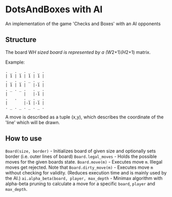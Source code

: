 # DotsAndBoxes with AI

An implementation of the game 'Checks and Boxes' with an AI opponents

## Structure

The board W*H sized board is represented by a (W*2+1)*(H*2+1) matrix.

Example:
```
. _ . _ . _ . _ .
| 1 | 1 | 1 | 1 |
. _ . _ . _ . _ .
| 1 | 1 |   |-1 |
. _ . _ .   . _ .
|       |   |-1 |
.   .   . _ . _ .
|       |-1 |-1 |
. _ . _ . _ . _ .
```

A move is described as a tuple (x,y), which describes the coordinate of the 'line' which will be drawn.

## How to use

`Board(size, border)` - Initializes board of given size and optionally sets border (i.e. outer lines of board)
`Board.legal_moves` - Holds the possible moves for the given boards state.
`Board.move(m)` - Executes move `m`. Illegal moves get rejected. Note that 
`Board.dirty_move(m)` - Executes move `m` without checking for validity. (Reduces execution time and is mainly used by the AI.)
`ai.alpha_beta(board, player, max_depth` - Minimax algorithm with alpha-beta pruning to calculate a move for a specific `board`, `player` and `max_depth`.
